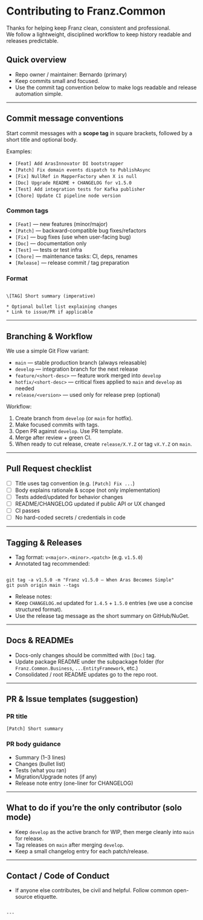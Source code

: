 # Contributing to Franz.Common

Thanks for helping keep Franz clean, consistent and professional.  
We follow a lightweight, disciplined workflow to keep history readable and releases predictable.

## Quick overview

- Repo owner / maintainer: Bernardo (primary)
- Keep commits small and focused.
- Use the commit tag convention below to make logs readable and release automation simple.

---

## Commit message conventions

Start commit messages with a **scope tag** in square brackets, followed by a short title and optional body.

Examples:
- `[Feat] Add ArasInnovator DI bootstrapper`
- `[Patch] Fix domain events dispatch to PublishAsync`
- `[Fix] NullRef in MapperFactory when X is null`
- `[Doc] Upgrade README + CHANGELOG for v1.5.0`
- `[Test] Add integration tests for Kafka publisher`
- `[Chore] Update CI pipeline node version`

### Common tags
- `[Feat]` — new features (minor/major)
- `[Patch]` — backward-compatible bug fixes/refactors
- `[Fix]` — bug fixes (use when user-facing bug)
- `[Doc]` — documentation only
- `[Test]` — tests or test infra
- `[Chore]` — maintenance tasks: CI, deps, renames
- `[Release]` — release commit / tag preparation

### Format
```

\[TAG] Short summary (imperative)

* Optional bullet list explaining changes
* Link to issue/PR if applicable

```

---

## Branching & Workflow

We use a simple Git Flow variant:

- `main` — stable production branch (always releasable)
- `develop` — integration branch for the next release
- `feature/<short-desc>` — feature work merged into `develop`
- `hotfix/<short-desc>` — critical fixes applied to `main` and `develop` as needed
- `release/<version>` — used only for release prep (optional)

Workflow:
1. Create branch from `develop` (or `main` for hotfix).
2. Make focused commits with tags.
3. Open PR against `develop`. Use PR template.
4. Merge after review + green CI.
5. When ready to cut release, create `release/X.Y.Z` or tag `vX.Y.Z` on `main`.

---

## Pull Request checklist

- [ ] Title uses tag convention (e.g. `[Patch] Fix ...`)
- [ ] Body explains rationale & scope (not only implementation)
- [ ] Tests added/updated for behavior changes
- [ ] README/CHANGELOG updated if public API or UX changed
- [ ] CI passes
- [ ] No hard-coded secrets / credentials in code

---

## Tagging & Releases

- Tag format: `v<major>.<minor>.<patch>` (e.g. `v1.5.0`)
- Annotated tag recommended:
```

git tag -a v1.5.0 -m "Franz v1.5.0 — When Aras Becomes Simple"
git push origin main --tags

```
- Release notes:
- Keep `CHANGELOG.md` updated for `1.4.5` + `1.5.0` entries (we use a concise structured format).
- Use the release tag message as the short summary on GitHub/NuGet.

---

## Docs & READMEs

- Docs-only changes should be committed with `[Doc]` tag.
- Update package README under the subpackage folder (for `Franz.Common.Business`, `...EntityFramework`, etc.)
- Consolidated / root README updates go to the repo root.

---

## PR & Issue templates (suggestion)

### PR title
`[Patch] Short summary`

### PR body guidance
- Summary (1–3 lines)
- Changes (bullet list)
- Tests (what you ran)
- Migration/Upgrade notes (if any)
- Release note entry (one-liner for CHANGELOG)

---

## What to do if you’re the only contributor (solo mode)
- Keep `develop` as the active branch for WIP, then merge cleanly into `main` for release.
- Tag releases on `main` after merging `develop`.
- Keep a small changelog entry for each patch/release.

---

## Contact / Code of Conduct
- If anyone else contributes, be civil and helpful. Follow common open-source etiquette.

```

---



